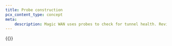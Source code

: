 ```yaml
---
title: Probe construction
pcx_content_type: concept
meta:
    description: Magic WAN uses probes to check for tunnel health. Review information on this page to learn more.
---
```


{{<render file="_probe-construction.md" productFolder="magic-transit" withParameters="/magic-wan/how-to/run-tunnel-health-checks/#update-health-check-frequency;;Magic WAN;;/magic-wan/get-started/configure-static-routes/;;/magic-wan/get-started/configure-tunnels/;;/magic-wan/get-started/configure-tunnels/#add-tunnels">}}